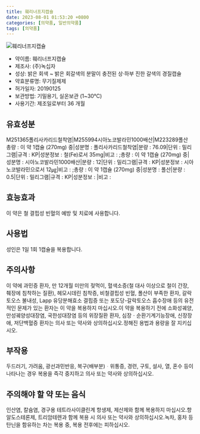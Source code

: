 ```yaml
---
title: 훼리너프지캡슐
date: 2023-08-01 01:53:20 +0800
categories: [의약품, 일반의약품]
tags: [의약품]
---
```

![훼리너프지캡슐](https://nedrug.mfds.go.kr/pbp/cmn/itemImageDownload/1MdYV-PxYS0)

- 약이름: 훼리너프지캡슐
- 제조사: (주)녹십자
- 성상: 밝은 회색 ~ 밝은 회갈색의 분말이 충전된 상·하부 진한 갈색의 경질캡슐
- 약효분류명: 무기질제제
- 허가일자: 20190125
- 보관방법: 기밀용기, 실온보관 (1~30℃)
- 사용기간: 제조일로부터 36 개월
## 유효성분
M251365폴리사카리드철착염|M255994시아노코발라민1000배산|M223289폴산
총량 : 이 약 1캡슐 (270mg) 중|성분명 : 폴리사카리드철착염|분량 : 76.09|단위 : 밀리그램|규격 : KP|성분정보 : 철(Fe)로서 35mg|비고 : ;총량 : 이 약 1캡슐 (270mg) 중|성분명 : 시아노코발라민1000배산|분량 : 12|단위 : 밀리그램|규격 : KP|성분정보 : 시아노코발라민으로서 12㎍|비고 : ;총량 : 이 약 1캡슐 (270mg) 중|성분명 : 폴산|분량 : 0.5|단위 : 밀리그램|규격 : KP|성분정보 : |비고 :
## 효능효과
이 약은 철 결핍성 빈혈의 예방 및 치료에 사용합니다.
## 사용법
성인은 1일 1회 1캡슐을 복용합니다.
## 주의사항
이 약에 과민증 환자, 만 12개월 미만의 젖먹이, 혈색소증(철 대사 이상으로 철이 간장, 췌장에 침착하는 질환), 헤모시데린 침착증, 비철결핍성 빈혈, 폴산이 부족한 환자, 갈락토오스 불내성, Lapp 유당분해효소 결핍증 또는 포도당-갈락토오스 흡수장애 등의 유전적인 문제가 있는 환자는 이 약을 복용하지 마십시오.이 약을 복용하기 전에 소화성궤양, 만성궤양성대장염, 국한성대장염 등의 위장질환 환자, 심장ㆍ순환기계기능장애, 신장장애, 저단백혈증 환자는 의사 또는 약사와 상의하십시오.정해진 용법과 용량을 잘 지키십시오.
## 부작용
두드러기, 가려움, 광선과민반응, 복구(배부분)ᆞ위통증, 경련, 구토, 설사, 열, 혼수 등이 나타나는 경우 복용을 즉각 중지하고 의사 또는 약사와 상의하십시오.
## 주의해야 할 약 또는 음식
인산염, 칼슘염, 경구용 테트라사이클린계 항생제, 제산제와 함께 복용하지 마십시오.항알도스테론제, 트리암테렌과 함께 복용 시 의사 또는 약사와 상의하십시오.녹차, 홍차 등 탄닌을 함유하는 차는 복용 중, 복용 전후에는 피하십시오.
